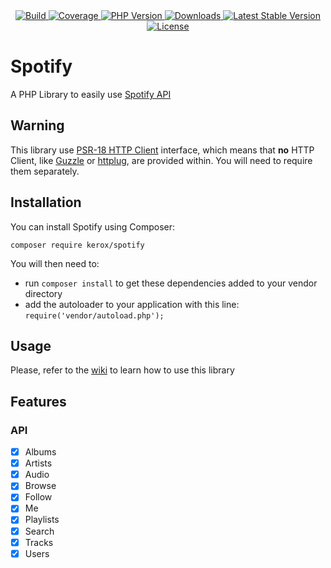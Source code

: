 <div align="center">
    <a href="https://github.com/ker0x/spotify/actions" title="Build">
        <img src="https://img.shields.io/github/workflow/status/ker0x/spotify/ci?style=for-the-badge" alt="Build">
    </a>
    <a href="https://codecov.io/gh/ker0x/spotify/" title="Coverage">
        <img src="https://img.shields.io/codecov/c/gh/ker0x/spotify?style=for-the-badge" alt="Coverage">
    </a>
    <a href="https://php.net" title="PHP Version">
        <img src="https://img.shields.io/badge/php-%3E%3D%208.0-8892BF.svg?style=for-the-badge" alt="PHP Version">
    </a>
    <a href="https://packagist.org/packages/kerox/spotify" title="Downloads">
        <img src="https://img.shields.io/packagist/dt/kerox/spotify.svg?style=for-the-badge" alt="Downloads">
    </a>
    <a href="https://packagist.org/packages/kerox/spotify" title="Latest Stable Version">
        <img src="https://img.shields.io/packagist/v/kerox/spotify.svg?style=for-the-badge" alt="Latest Stable Version">
    </a>
    <a href="https://packagist.org/packages/kerox/spotify" title="License">
        <img src="https://img.shields.io/packagist/l/kerox/spotify.svg?style=for-the-badge" alt="License">
    </a>
</div>

# Spotify

A PHP Library to easily use [Spotify API](https://developer.spotify.com/documentation/web-api/)

## Warning

This library use [PSR-18 HTTP Client](https://www.php-fig.org/psr/psr-18/) interface, which means that **no** HTTP Client, like [Guzzle](https://github.com/guzzle/guzzle) or [httplug](https://github.com/php-http/httplug), are provided within. You will need to require them separately. 

## Installation

You can install Spotify using Composer:

```
composer require kerox/spotify
```

You will then need to:
* run `composer install` to get these dependencies added to your vendor directory
* add the autoloader to your application with this line: `require('vendor/autoload.php');`

## Usage

Please, refer to the [wiki](https://github.com/ker0x/spotify/wiki) to learn how to use this library

## Features

### API

- [x] Albums
- [x] Artists
- [x] Audio
- [x] Browse
- [x] Follow
- [x] Me
- [x] Playlists
- [x] Search
- [x] Tracks
- [x] Users

